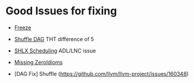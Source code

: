 # Good Issues for fixing
* [Freeze](https://github.com/llvm/llvm-project/issues/144780)
* [Shuffle DAG](https://github.com/llvm/llvm-project/issues/152900) THT difference of 5
  
* [SHLX Scheduling](https://github.com/llvm/llvm-project/issues/121546) ADL/LNC issue
* [Missing ZeroIdioms](https://github.com/llvm/llvm-project/issues/61003)
* [DAG Fix] Shuffle (https://github.com/llvm/llvm-project/issues/160348)
  
